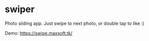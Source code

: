 # swiper

Photo sliding app.
Just swipe to next photo, or double tap to like :)

Demo:
https://swipe.maxsoft.tk/
